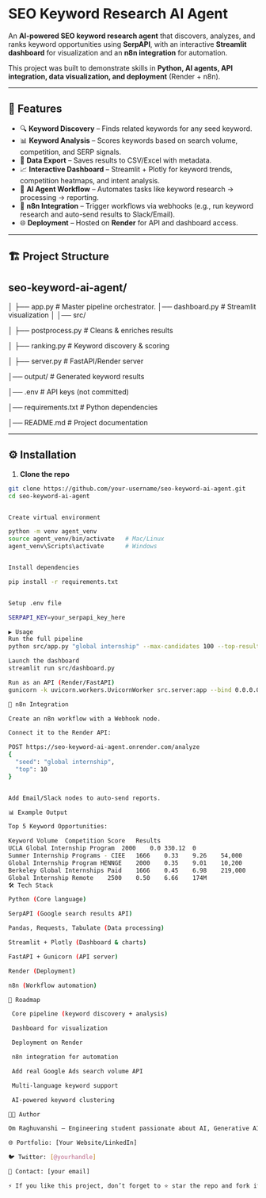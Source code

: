 # SEO Keyword Research AI Agent  

An **AI-powered SEO keyword research agent** that discovers, analyzes, and ranks keyword opportunities using **SerpAPI**, with an interactive **Streamlit dashboard** for visualization and an **n8n integration** for automation.  

This project was built to demonstrate skills in **Python, AI agents, API integration, data visualization, and deployment** (Render + n8n).  

---

## 🚀 Features  

- 🔍 **Keyword Discovery** – Finds related keywords for any seed keyword.  
- 📊 **Keyword Analysis** – Scores keywords based on search volume, competition, and SERP signals.  
- 📂 **Data Export** – Saves results to CSV/Excel with metadata.  
- 📈 **Interactive Dashboard** – Streamlit + Plotly for keyword trends, competition heatmaps, and intent analysis.  
- 🤖 **AI Agent Workflow** – Automates tasks like keyword research → processing → reporting.  
- 🔗 **n8n Integration** – Trigger workflows via webhooks (e.g., run keyword research and auto-send results to Slack/Email).  
- 🌐 **Deployment** – Hosted on **Render** for API and dashboard access.  

---

## 🏗️ Project Structure  

## seo-keyword-ai-agent/
│
├── app.py # Master pipeline orchestrator.
│──  dashboard.py # Streamlit visualization
│
│── src/

│ ├── postprocess.py # Cleans & enriches results

│ ├── ranking.py # Keyword discovery & scoring

│ ├── server.py # FastAPI/Render server

│── output/ # Generated keyword results

│── .env # API keys (not committed)

│── requirements.txt # Python dependencies

│── README.md # Project documentation



---

## ⚙️ Installation  

1. **Clone the repo**  
```bash
git clone https://github.com/your-username/seo-keyword-ai-agent.git
cd seo-keyword-ai-agent


Create virtual environment

python -m venv agent_venv
source agent_venv/bin/activate   # Mac/Linux
agent_venv\Scripts\activate      # Windows


Install dependencies

pip install -r requirements.txt


Setup .env file

SERPAPI_KEY=your_serpapi_key_here

▶️ Usage
Run the full pipeline
python src/app.py "global internship" --max-candidates 100 --top-results 50

Launch the dashboard
streamlit run src/dashboard.py

Run as an API (Render/FastAPI)
gunicorn -k uvicorn.workers.UvicornWorker src.server:app --bind 0.0.0.0:8000 --workers 2

🔗 n8n Integration

Create an n8n workflow with a Webhook node.

Connect it to the Render API:

POST https://seo-keyword-ai-agent.onrender.com/analyze
{
  "seed": "global internship",
  "top": 10
}


Add Email/Slack nodes to auto-send reports.

📊 Example Output

Top 5 Keyword Opportunities:

Keyword	Volume	Competition	Score	Results
UCLA Global Internship Program	2000	0.0	330.12	0
Summer Internship Programs - CIEE	1666	0.33	9.26	54,000
Global Internship Program HENNGE	2000	0.35	9.01	10,200
Berkeley Global Internships Paid	1666	0.45	6.98	219,000
Global Internship Remote	2500	0.50	6.66	174M
🛠️ Tech Stack

Python (Core language)

SerpAPI (Google search results API)

Pandas, Requests, Tabulate (Data processing)

Streamlit + Plotly (Dashboard & charts)

FastAPI + Gunicorn (API server)

Render (Deployment)

n8n (Workflow automation)

📌 Roadmap

 Core pipeline (keyword discovery + analysis)

 Dashboard for visualization

 Deployment on Render

 n8n integration for automation

 Add real Google Ads search volume API

 Multi-language keyword support

 AI-powered keyword clustering

👨‍💻 Author

Om Raghuvanshi – Engineering student passionate about AI, Generative AI, and Travel Filmmaking.

🌐 Portfolio: [Your Website/LinkedIn]

🐦 Twitter: [@yourhandle]

📧 Contact: [your email]

⚡ If you like this project, don’t forget to ⭐ star the repo and fork it!




